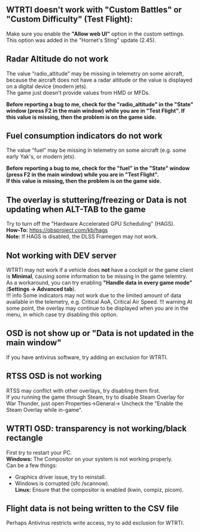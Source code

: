 ## WTRTI doesn't work with "Custom Battles" or "Custom Difficulty" (Test Flight):
Make sure you enable the **"Allow web UI"** option in the custom settings.  
This option was added in the "Hornet's Sting" update (2.45).  

## Radar Altitude do not work
The value “radio_altitude” may be missing in telemetry on some aircraft, because the aircraft does not have a radar altitude or the value is displayed on a digital device (modern jets).  
The game just doesn't provide values from HMD or MFDs.  

**Before reporting a bug to me, check for the "radio_altitude" in the "State" window (press F2 in the main window) while you are in "Test Flight". 
If this value is missing, then the problem is on the game side.**  

## Fuel consumption indicators do not work
The value “fuel” may be missing in telemetry on some aircraft (e.g. some early Yak's, or modern jets).  

**Before reporting a bug to me, check for the "fuel" in the "State" window (press F2 in the main window) while you are in "Test Flight".  
If this value is missing, then the problem is on the game side.**  

## The overlay is stuttering/freezing or Data is not updating when ALT-TAB to the game
Try to turn off the "Hardware Accelerated GPU Scheduling" (HAGS).  
**How-To:** <https://obsproject.com/kb/hags>  
**Note:** If HAGS is disabled, the DLSS Framegen may not work.  

## Not working with DEV server
WTRTI may not work if a vehicle does **not** have a cockpit or the game client is **Minimal**, causing some information to be missing in the game telemtry.  
As a workaround, you can try enabling **"Handle data in every game mode"** (**Settings -> Advanced tab**).  
!!! info
    Some indicators may not work due to the limited amount of data available in the telemetry, e.g. Critical AoA, Critical Air Speed.
!!! warning
    At some point, the overlay may continue to be displayed when you are in the menu, in which case try disabling this option.

## OSD is not show up or "Data is not updated in the main window"
If you have antivirus software, try adding an exclusion for WTRTI.

## RTSS OSD is not working
RTSS may conflict with other overlays, try disabling them first.  
If you running the game through Steam, try to disable Steam Overlay for War Thunder, just open Properties->General-> Uncheck the "Enable the Steam Overlay while in-game".

## WTRTI OSD: transparency is not working/black rectangle
First try to restart your PC.  
**Windows:** The Compositor on your system is not working properly.  
Can be a few things:  
- Graphics driver issue, try to reinstall.  
- Windows is corrupted (sfc /scannow).  
**Linux:** Ensure that the compositor is enabled (kwin, compiz, picom).

## Flight data is not being written to the CSV file
Perhaps Antivirus restricts write access, try to add exclusion for WTRTI.
